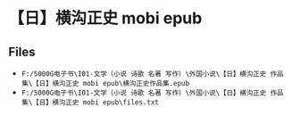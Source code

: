 # 【日】横沟正史 mobi epub

## Files

- `F:/5000G电子书\I01-文学（小说 诗歌 名著 写作）\外国小说\【日】横沟正史 作品集\【日】横沟正史 mobi epub\横沟正史作品集.epub`
- `F:/5000G电子书\I01-文学（小说 诗歌 名著 写作）\外国小说\【日】横沟正史 作品集\【日】横沟正史 mobi epub\files.txt`
